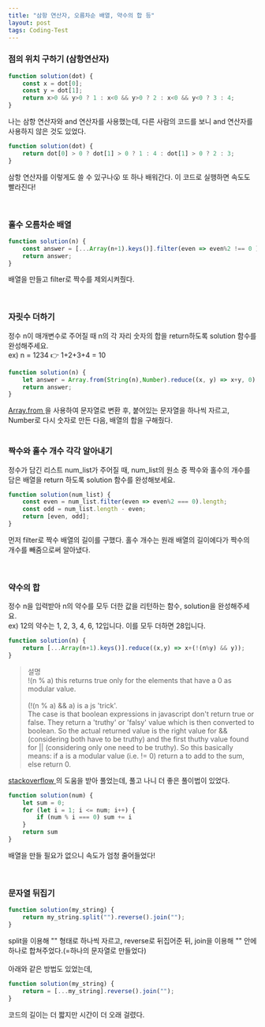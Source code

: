 ```yaml
---
title: "삼항 연산자, 오름차순 배열, 약수의 합 등"
layout: post
tags: Coding-Test
---
```


### 점의 위치 구하기 (삼항연산자)

```jsx
function solution(dot) {
    const x = dot[0];
    const y = dot[1];
    return x>0 && y>0 ? 1 : x<0 && y>0 ? 2 : x<0 && y<0 ? 3 : 4;
}
```









나는 삼항 연산자와 and 연산자를 사용했는데,
다른 사람의 코드를 보니 and 연산자를 사용하지 않은 것도 있었다.

```jsx
function solution(dot) {
    return dot[0] > 0 ? dot[1] > 0 ? 1 : 4 : dot[1] > 0 ? 2 : 3;
}
```
삼항 연산자를 이렇게도 쓸 수 있구나😮 또 하나 배워간다. 이 코드로 실행하면 속도도 빨라진다!

<br>

### 홀수 오름차순 배열

```jsx
function solution(n) {
    const answer = [...Array(n+1).keys()].filter(even => even%2 !== 0 );
    return answer;
}
```
배열을 만들고 filter로 짝수를 제외시켜줬다.

<br>

### 자릿수 더하기
정수 n이 매개변수로 주어질 때 n의 각 자리 숫자의 합을 return하도록 solution 함수를 완성해주세요.<br>
ex) n = 1234 👉 1+2+3+4 = 10

```jsx
function solution(n) {
    let answer = Array.from(String(n),Number).reduce((x, y) => x+y, 0) ;
    return answer;
}
```
<a href="https://developer.mozilla.org/en-US/docs/Web/JavaScript/Reference/Global_Objects/Array/from">
  Array.from
</a>
을 사용하여 문자열로 변환 후, 붙어있는 문자열을 하나씩 자르고,
Number로 다시 숫자로 만든 다음, 배열의 합을 구해줬다.
<br>
<br>

### 짝수와 홀수 개수 각각 알아내기
정수가 담긴 리스트 num_list가 주어질 때, 
num_list의 원소 중 짝수와 홀수의 개수를 담은 배열을 return 하도록
solution 함수를 완성해보세요.

```jsx
function solution(num_list) {
    const even = num_list.filter(even => even%2 === 0).length;
    const odd = num_list.length - even;
    return [even, odd];
}
```
먼저 filter로 짝수 배열의 길이를 구했다.
홀수 개수는 원래 배열의 길이에다가 짝수의 개수를 빼줌으로써 알아냈다.

<br>

### 약수의 합
정수 n을 입력받아 n의 약수를 모두 더한 값을 리턴하는 함수, solution을 완성해주세요.<br>
ex) 12의 약수는 1, 2, 3, 4, 6, 12입니다. 이를 모두 더하면 28입니다.

```jsx
function solution(n) {
    return [...Array(n+1).keys()].reduce((x,y) => x+(!(n%y) && y));
}
```
>설명<br>
>!(n % a) this returns true only for the elements that have a 0 as modular value.<br><br>
(!(n % a) && a) is a js 'trick'.<br>
The case is that boolean expressions in javascript don't return true or false.
They return a 'truthy' or 'falsy' value which is then converted to boolean. 
So the actual returned value is the right value for && (considering both have to be truthy)
and the first thuthy value found for || (considering only one need to be truthy). 
So this basically means: if a is a modular value
(i.e. != 0) return a to add to the sum, else return 0.

<a href="https://stackoverflow.com/questions/43150520/javascript-find-the-sum-of-all-divisors-of-a-given-integer">
  stackoverflow
</a>
의 도움을 받아 풀었는데, 풀고 나니 더 좋은 풀이법이 있었다. 

```jsx
function solution(num) {
    let sum = 0;
    for (let i = 1; i <= num; i++) {
        if (num % i === 0) sum += i
    }
    return sum
}
```
배열을 만들 필요가 없으니 속도가 엄청 줄어들었다!

<br>

### 문자열 뒤집기

```jsx
function solution(my_string) {
    return my_string.split("").reverse().join("");
}
```
split을 이용해 "" 형태로 하나씩 자르고, reverse로 뒤집어준 뒤,
join을 이용해 "" 안에 하나로 합쳐주었다.(=하나의 문자열로 만들었다)<br>
<br>
아래와 같은 방법도 있었는데,
```jsx
function solution(my_string) {
    return = [...my_string].reverse().join("");
}
```
코드의 길이는 더 짧지만 시간이 더 오래 걸렸다.

<br>
<br>
